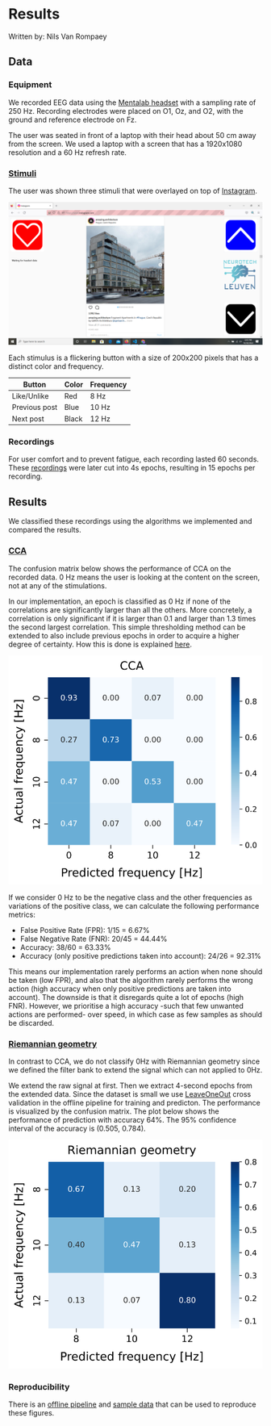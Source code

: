 # Results

Written by: Nils Van Rompaey

## Data

### Equipment

We recorded EEG data using the [Mentalab headset](../headset.md) with a sampling rate of 250 Hz. Recording electrodes were placed on O1, Oz, and O2, with the ground and reference electrode on Fz.

The user was seated in front of a laptop with their head about 50 cm away from the screen. We used a laptop with a screen that has a 1920x1080 resolution and a 60 Hz refresh rate.

### [Stimuli](../extension/stimuli.md)

The user was shown three stimuli that were overlayed on top of [Instagram](https://www.instagram.com).

![alt_text](./images/image.png "Screenshot")

Each stimulus is a flickering button with a size of 200x200 pixels that has a distinct color and frequency.

| Button        | Color | Frequency |
| ------------- | ----- | --------- |
| Like/Unlike   | Red   | 8 Hz      |
| Previous post | Blue  | 10 Hz     |
| Next post     | Black | 12 Hz     |



### Recordings

For user comfort and to prevent fatigue, each recording lasted 60 seconds. These [recordings](sample/sample_data) were later cut into 4s epochs, resulting in 15 epochs per recording.

## Results

We classified these recordings using the algorithms we implemented and compared the results.

### [CCA](CCA.md)

The confusion matrix below shows the performance of CCA on the recorded data. 0 Hz means the user is looking at the content on the screen, not at any of the stimulations.

In our implementation, an epoch is classified as 0 Hz if none of the correlations are significantly larger than all the others.
More concretely, a correlation is only significant if it is larger than 0.1 and larger than 1.3 times the second largest correlation. This simple thresholding method can be extended to also include previous epochs in order to acquire a higher degree of certainty. How this is done is explained [here](thresholding.md).

![alt_text](./images/CCA_4s.svg "Confusion matrix of CCA")

If we consider 0 Hz to be the negative class and the other frequencies as variations of the positive class, we can calculate the following performance metrics:

- False Positive Rate (FPR): 1/15 = 6.67%
- False Negative Rate (FNR): 20/45 = 44.44%
- Accuracy: 38/60 = 63.33%
- Accuracy (only positive predictions taken into account): 24/26 = 92.31%

This means our implementation rarely performs an action when none should be taken (low FPR), and also that the algorithm rarely performs the wrong action (high accuracy when only positive predictions are taken into account). The downside is that it disregards quite a lot of epochs (high FNR). However, we prioritise a high accuracy -such that few unwanted actions are performed- over speed, in which case as few samples as should be discarded.

### [Riemannian geometry](riemannian.md)

In contrast to CCA, we do not classify 0Hz with Riemannian geometry since we defined the filter bank to extend the signal which can not applied to 0Hz.

We extend the raw signal at first. Then we extract 4-second epochs from the extended data. Since the dataset is small we use [LeaveOneOut](https://scikit-learn.org/stable/modules/generated/sklearn.model_selection.LeaveOneOut.html) cross validation in the offline pipeline for training and predicton. The performance is visualized by the confusion matrix. The plot below shows the performance of prediction with accuracy 64%. The 95% confidence interval of the accuracy is (0.505, 0.784).

![alt text](./images/Riemannian_4s.svg "Confusion matrix of Riemannian geometry")

### Reproducibility

There is an [offline pipeline](sample/offline_pipeline) and [sample data](sample/sample_data) that can be used to reproduce these figures.
